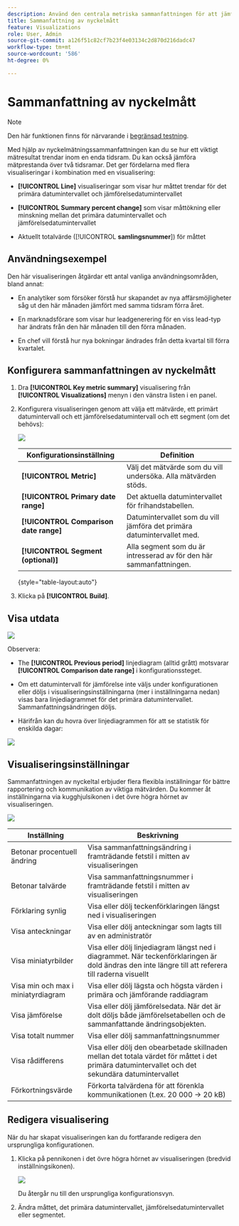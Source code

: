 ```yaml
---
description: Använd den centrala metriska sammanfattningen för att jämföra mätprestanda för två tidslinjer.
title: Sammanfattning av nyckelmått
feature: Visualizations
role: User, Admin
source-git-commit: a126f51c82cf7b23f4e03134c2d870d216dadc47
workflow-type: tm+mt
source-wordcount: '586'
ht-degree: 0%

---
```



# Sammanfattning av nyckelmått

>[!NOTE]
>
>Den här funktionen finns för närvarande i [begränsad testning](/help/release-notes/releases.md).

Med hjälp av nyckelmätningssammanfattningen kan du se hur ett viktigt mätresultat trendar inom en enda tidsram. Du kan också jämföra mätprestanda över två tidsramar. Det ger fördelarna med flera visualiseringar i kombination med en visualisering:

* **[!UICONTROL Line]** visualiseringar som visar hur måttet trendar för det primära datumintervallet och jämförelsedatumintervallet

* **[!UICONTROL Summary percent change]** som visar måttökning eller minskning mellan det primära datumintervallet och jämförelsedatumintervallet

* Aktuellt totalvärde ([!UICONTROL **samlingsnummer**]) för måttet

## Användningsexempel

Den här visualiseringen åtgärdar ett antal vanliga användningsområden, bland annat:

* En analytiker som försöker förstå hur skapandet av nya affärsmöjligheter såg ut den här månaden jämfört med samma tidsram förra året.

* En marknadsförare som visar hur leadgenerering för en viss lead-typ har ändrats från den här månaden till den förra månaden.

* En chef vill förstå hur nya bokningar ändrades från detta kvartal till förra kvartalet.

## Konfigurera sammanfattningen av nyckelmått

1. Dra **[!UICONTROL Key metric summary]** visualisering från **[!UICONTROL Visualizations]** menyn i den vänstra listen i en panel.

1. Konfigurera visualiseringen genom att välja ett mätvärde, ett primärt datumintervall och ett jämförelsedatumintervall och ett segment (om det behövs):

   ![](assets/key-metric-config.png)

   | Konfigurationsinställning | Definition |
   | --- | --- |
   | **[!UICONTROL Metric]** | Välj det mätvärde som du vill undersöka. Alla mätvärden stöds. |
   | **[!UICONTROL Primary date range]** | Det aktuella datumintervallet för frihandstabellen. |
   | **[!UICONTROL Comparison date range]** | Datumintervallet som du vill jämföra det primära datumintervallet med. |
   | **[!UICONTROL Segment (optional)]** | Alla segment som du är intresserad av för den här sammanfattningen. |

   {style=&quot;table-layout:auto&quot;}

1. Klicka på **[!UICONTROL Build]**.

## Visa utdata

![](assets/key-metric-output.png)

Observera:

* The **[!UICONTROL Previous period]** linjediagram (alltid grått) motsvarar **[!UICONTROL Comparison date range]** i konfigurationssteget.

* Om ett datumintervall för jämförelse inte väljs under konfigurationen eller döljs i visualiseringsinställningarna (mer i inställningarna nedan) visas bara linjediagrammet för det primära datumintervallet. Sammanfattningsändringen döljs.

* Härifrån kan du hovra över linjediagrammen för att se statistik för enskilda dagar:

![](assets/key-metric-output2.png)

## Visualiseringsinställningar

Sammanfattningen av nyckeltal erbjuder flera flexibla inställningar för bättre rapportering och kommunikation av viktiga mätvärden. Du kommer åt inställningarna via kugghjulsikonen i det övre högra hörnet av visualiseringen.

![](assets/key-metric-settings.png)

| Inställning | Beskrivning |
| --- | --- |
| Betonar procentuell ändring | Visa sammanfattningsändring i framträdande fetstil i mitten av visualiseringen |
| Betonar talvärde | Visa sammanfattningsnummer i framträdande fetstil i mitten av visualiseringen |
| Förklaring synlig | Visa eller dölj teckenförklaringen längst ned i visualiseringen |
| Visa anteckningar | Visa eller dölj anteckningar som lagts till av en administratör |
| Visa miniatyrbilder | Visa eller dölj linjediagram längst ned i diagrammet. När teckenförklaringen är dold ändras den inte längre till att referera till raderna visuellt |
| Visa min och max i miniatyrdiagram | Visa eller dölj lägsta och högsta värden i primära och jämförande raddiagram |
| Visa jämförelse | Visa eller dölj jämförelsedata. När det är dolt döljs både jämförelsetabellen och de sammanfattande ändringsobjekten. |
| Visa totalt nummer | Visa eller dölj sammanfattningsnummer |
| Visa rådifferens | Visa eller dölj den obearbetade skillnaden mellan det totala värdet för måttet i det primära datumintervallet och det sekundära datumintervallet |
| Förkortningsvärde | Förkorta talvärdena för att förenkla kommunikationen (t.ex. 20 000 -> 20 kB) |

## Redigera visualisering

När du har skapat visualiseringen kan du fortfarande redigera den ursprungliga konfigurationen.

1. Klicka på pennikonen i det övre högra hörnet av visualiseringen (bredvid inställningsikonen).

   ![](assets/edit-icon.png)

   Du återgår nu till den ursprungliga konfigurationsvyn.

1. Ändra måttet, det primära datumintervallet, jämförelsedatumintervallet eller segmentet.
